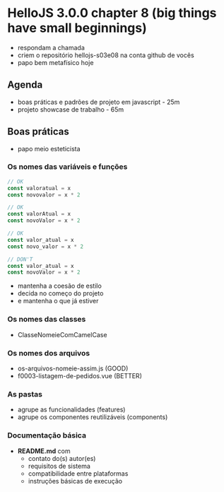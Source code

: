 # HelloJS 3.0.0 chapter 8 (big things have small beginnings)

- respondam a chamada
- criem o repositório hellojs-s03e08 na conta github de vocês
- papo bem metafísico hoje

## Agenda

- boas práticas e padrões de projeto em javascript - 25m
- projeto showcase de trabalho - 65m

## Boas práticas

- papo meio esteticista

### Os nomes das variáveis e funções

```javascript
// OK
const valoratual = x
const novovalor = x * 2
```

```javascript
// OK
const valorAtual = x
const novoValor = x * 2
```

```javascript
// OK
const valor_atual = x
const novo_valor = x * 2
```

```javascript
// DON'T
const valor_atual = x
const novoValor = x * 2
```

- mantenha a coesão de estilo
- decida no começo do projeto 
- e mantenha o que já estiver

### Os nomes das classes

- ClasseNomeieComCamelCase

### Os nomes dos arquivos

- os-arquivos-nomeie-assim.js (GOOD)
- f0003-listagem-de-pedidos.vue (BETTER)

### As pastas

- agrupe as funcionalidades (features)
- agrupe os componentes reutilizáveis (components)

### Documentação básica

- **README.md** com 
  - contato do(s) autor(es)
  - requisitos de sistema
  - compatibilidade entre plataformas
  - instruções básicas de execução
 